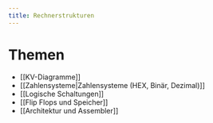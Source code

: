```yaml
---
title: Rechnerstrukturen
---
```

# Themen
- [[KV-Diagramme]]
- [[Zahlensysteme|Zahlensysteme (HEX, Binär, Dezimal)]]
- [[Logische Schaltungen]]
- [[Flip Flops und Speicher]]
- [[Architektur und Assembler]]